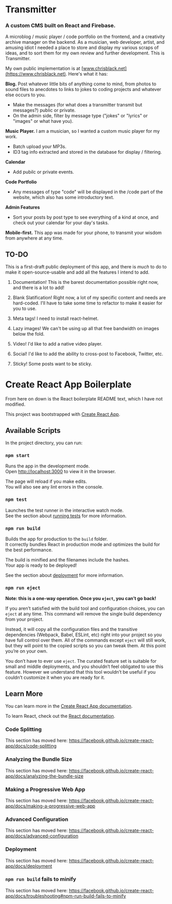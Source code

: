 # Transmitter

### A custom CMS built on React and Firebase.

A microblog / music player / code portfolio on the frontend, and a creativity archive manager on the backend. As a musician, web developer, artist, and amusing idiot I needed a place to store and display my various scraps of ideas, and to sort them for my own review and further development. This is Transmitter.

My own public implementation is at [www.chrisblack.net](https://www.chrisblack.net). Here's what it has:

**Blog.** Post whatever little bits of anything come to mind, from photos to sound files to anecdotes to links to jokes to coding projects and whatever else occurs to you.

- Make the messages (for what does a transmitter transmit but messages?) public or private.
- On the admin side, filter by message type ("jokes" or "lyrics" or "images" or what have you).

**Music Player.** I am a musician, so I wanted a custom music player for my work.

- Batch upload your MP3s.
- ID3 tag info extracted and stored in the database for display / filtering.

**Calendar**

- Add pubilc or private events.

**Code Portfolio**

- Any messages of type "code" will be displayed in the /code part of the website, which also has some introductory text.

**Admin Features**

- Sort your posts by post type to see everything of a kind at once, and check out your calendar for your day's tasks.

**Mobile-first.** This app was made for your phone, to transmit your wisdom from anywhere at any time.

## TO-DO

This is a first-draft public deployment of this app, and there is _much_ to do to make it open-source-usable and add all the features I intend to add.

1. Documentation! This is the barest documentation possible right now, and there is a lot to add!

2. Blank Slatification! Right now, a lot of my specific content and needs are hard-coded. I'll have to take some time to refactor to make it easier for you to use.

3. Meta tags! I need to install react-helmet.

4. Lazy images! We can't be using up all that free bandwidth on images below the fold.

5. Video! I'd like to add a native video player.

6. Social! I'd like to add the ability to cross-post to Facebook, Twitter, etc.

7. Sticky! Some posts want to be sticky.

# Create React App Boilerplate

From here on down is the React boilerplate README text, which I have not modified.

This project was bootstrapped with [Create React App](https://github.com/facebook/create-react-app).

## Available Scripts

In the project directory, you can run:

### `npm start`

Runs the app in the development mode.<br>
Open [http://localhost:3000](http://localhost:3000) to view it in the browser.

The page will reload if you make edits.<br>
You will also see any lint errors in the console.

### `npm test`

Launches the test runner in the interactive watch mode.<br>
See the section about [running tests](https://facebook.github.io/create-react-app/docs/running-tests) for more information.

### `npm run build`

Builds the app for production to the `build` folder.<br>
It correctly bundles React in production mode and optimizes the build for the best performance.

The build is minified and the filenames include the hashes.<br>
Your app is ready to be deployed!

See the section about [deployment](https://facebook.github.io/create-react-app/docs/deployment) for more information.

### `npm run eject`

**Note: this is a one-way operation. Once you `eject`, you can’t go back!**

If you aren’t satisfied with the build tool and configuration choices, you can `eject` at any time. This command will remove the single build dependency from your project.

Instead, it will copy all the configuration files and the transitive dependencies (Webpack, Babel, ESLint, etc) right into your project so you have full control over them. All of the commands except `eject` will still work, but they will point to the copied scripts so you can tweak them. At this point you’re on your own.

You don’t have to ever use `eject`. The curated feature set is suitable for small and middle deployments, and you shouldn’t feel obligated to use this feature. However we understand that this tool wouldn’t be useful if you couldn’t customize it when you are ready for it.

## Learn More

You can learn more in the [Create React App documentation](https://facebook.github.io/create-react-app/docs/getting-started).

To learn React, check out the [React documentation](https://reactjs.org/).

### Code Splitting

This section has moved here: https://facebook.github.io/create-react-app/docs/code-splitting

### Analyzing the Bundle Size

This section has moved here: https://facebook.github.io/create-react-app/docs/analyzing-the-bundle-size

### Making a Progressive Web App

This section has moved here: https://facebook.github.io/create-react-app/docs/making-a-progressive-web-app

### Advanced Configuration

This section has moved here: https://facebook.github.io/create-react-app/docs/advanced-configuration

### Deployment

This section has moved here: https://facebook.github.io/create-react-app/docs/deployment

### `npm run build` fails to minify

This section has moved here: https://facebook.github.io/create-react-app/docs/troubleshooting#npm-run-build-fails-to-minify
